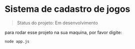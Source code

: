 <h1>Sistema de cadastro de jogos</h1>

> Status do projeto: Em desenvolvimento

para rodar esse projeto na sua maquina, por favor digite:
```
node app.js
```
